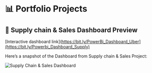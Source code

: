 # 📊 Portfolio Projects

## 🧾 Supply chain & Sales Dashboard Preview
[Interactive dashboard link](https://bit.ly/PowerBi_Dashboard_Uber](https://bit.ly/Powerbi_Dashboard_Supply)

Here’s a snapshot of the Dashboard from Supply chain & Sales Project:

![Supply Chain & Sales Dashboard](https://github.com/voanhduy1710/Portfolio_projects/blob/main/3.%20Supply%20chain%20%26%20Sales/3.%20Supply%20chain%20%26%20Sales%20Dashboard.png?raw=true)

